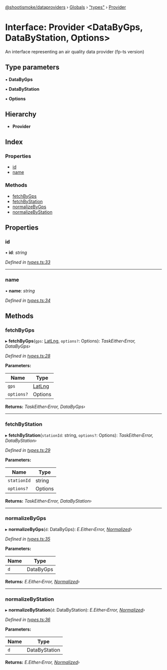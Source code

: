 [@shootismoke/dataproviders](../README.md) › [Globals](../globals.md) › ["types"](../modules/_types_.md) › [Provider](_types_.provider.md)

# Interface: Provider <**DataByGps, DataByStation, Options**>

An interface representing an air quality data provider (fp-ts version)

## Type parameters

▪ **DataByGps**

▪ **DataByStation**

▪ **Options**

## Hierarchy

* **Provider**

## Index

### Properties

* [id](_types_.provider.md#id)
* [name](_types_.provider.md#name)

### Methods

* [fetchByGps](_types_.provider.md#fetchbygps)
* [fetchByStation](_types_.provider.md#fetchbystation)
* [normalizeByGps](_types_.provider.md#normalizebygps)
* [normalizeByStation](_types_.provider.md#normalizebystation)

## Properties

###  id

• **id**: *string*

*Defined in [types.ts:33](https://github.com/shootismoke/common/blob/3cf9705/packages/dataproviders/src/types.ts#L33)*

___

###  name

• **name**: *string*

*Defined in [types.ts:34](https://github.com/shootismoke/common/blob/3cf9705/packages/dataproviders/src/types.ts#L34)*

## Methods

###  fetchByGps

▸ **fetchByGps**(`gps`: [LatLng](_types_.latlng.md), `options?`: Options): *TaskEither‹Error, DataByGps›*

*Defined in [types.ts:28](https://github.com/shootismoke/common/blob/3cf9705/packages/dataproviders/src/types.ts#L28)*

**Parameters:**

Name | Type |
------ | ------ |
`gps` | [LatLng](_types_.latlng.md) |
`options?` | Options |

**Returns:** *TaskEither‹Error, DataByGps›*

___

###  fetchByStation

▸ **fetchByStation**(`stationId`: string, `options?`: Options): *TaskEither‹Error, DataByStation›*

*Defined in [types.ts:29](https://github.com/shootismoke/common/blob/3cf9705/packages/dataproviders/src/types.ts#L29)*

**Parameters:**

Name | Type |
------ | ------ |
`stationId` | string |
`options?` | Options |

**Returns:** *TaskEither‹Error, DataByStation›*

___

###  normalizeByGps

▸ **normalizeByGps**(`d`: DataByGps): *E.Either‹Error, [Normalized](../modules/_types_.md#normalized)›*

*Defined in [types.ts:35](https://github.com/shootismoke/common/blob/3cf9705/packages/dataproviders/src/types.ts#L35)*

**Parameters:**

Name | Type |
------ | ------ |
`d` | DataByGps |

**Returns:** *E.Either‹Error, [Normalized](../modules/_types_.md#normalized)›*

___

###  normalizeByStation

▸ **normalizeByStation**(`d`: DataByStation): *E.Either‹Error, [Normalized](../modules/_types_.md#normalized)›*

*Defined in [types.ts:36](https://github.com/shootismoke/common/blob/3cf9705/packages/dataproviders/src/types.ts#L36)*

**Parameters:**

Name | Type |
------ | ------ |
`d` | DataByStation |

**Returns:** *E.Either‹Error, [Normalized](../modules/_types_.md#normalized)›*
